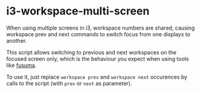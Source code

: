# i3-workspace-multi-screen

When using multiple screens in i3, workspace numbers are shared, causing workspace prev and next commands to switch focus from one displays to another.

This script allows switching to previous and next workspaces on the focused screen only, which is the behaviour you expect when using tools like [fusuma](https://github.com/iberianpig/fusuma).

To use it, just replace `workspace prev` and `workspace next` occurences by calls to the script (with `prev` or `next` as parameter).
